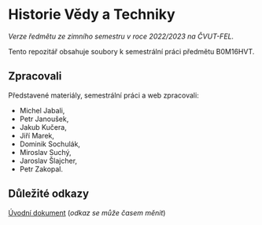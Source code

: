 # Historie Vědy a Techniky

_Verze ředmětu ze zimního semestru v roce 2022/2023 na ČVUT-FEL._

Tento repozitář obsahuje soubory k semestrální práci předmětu B0M16HVT.

## Zpracovali

Představené materiály, semestrální práci a web zpracovali:

- Michel Jabali,
- Petr Janoušek,
- Jakub Kučera,
- Jiří Marek,
- Dominik Sochulák,
- Miroslav Suchý,
- Jaroslav Šlajcher,
- Petr Zakopal.

## Důležité odkazy

[Úvodní dokument](hvt.md) (_odkaz se může časem měnit_)
